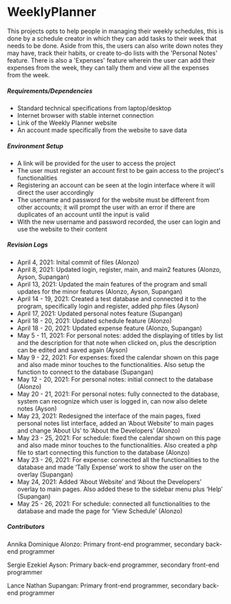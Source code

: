 # WeeklyPlanner

This projects opts to help people in managing their weekly schedules, this is done by a schedule creator in which 
they can add tasks to their week that needs to be done. Aside from this, the users can also write down notes they 
may have, track their habits, or create to-do lists with the 'Personal Notes' feature. There is also a 'Expenses'
feature wherein the user can add their expenses from the week, they can tally them and view all the expenses 
from the week.

##### Requirements/Dependencies
- Standard technical specifications from laptop/desktop
- Internet browser with stable internet connection
- Link of the Weekly Planner website
- An account made specifically from the website to save data

##### Environment Setup
- A link will be provided for the user to access the project
- The user must register an account first to be gain access to the project's functionalities
- Registering an account can be seen at the login interface where it will direct the user accordingly
- The username and password for the website must be different from other accounts; it will prompt the
  user with an error if there are duplicates of an account until the input is valid
- With the new username and password recorded, the user can login and use the website to their content

##### Revision Logs
- April 4, 2021: Inital commit of files (Alonzo)
- April 8, 2021: Updated login, register, main, and main2 features (Alonzo, Ayson, Supangan)
- April 13, 2021: Updated the main features of the program and small updates for the minor features (Alonzo, Ayson, Supangan)
- April 14 - 19, 2021: Created a test database and connected it to the program, specifically login and register, added php files (Ayson)
- April 17, 2021: Updated personal notes feature (Supangan)
- April 18 - 20, 2021: Updated schedule feature (Alonzo)
- April 18 - 20, 2021: Updated expense feature (Alonzo, Supangan)
- May 5 - 11, 2021: For personal notes: added the displaying of titles by list and the description for that note when clicked on, plus the description can be edited and saved again (Ayson)
- May 9 - 22, 2021: For expenses: fixed the calendar shown on this page and also made minor touches to the functionalities. Also setup the function to connect to the database (Supangan)
- May 12 - 20, 2021: For personal notes: initial connect to the database (Alonzo)
- May 20 - 21, 2021: For personal notes: fully connected to the database, system can recognize which user is logged in, can now also delete notes (Ayson)
- May 23, 2021: Redesigned the interface of the main pages, fixed personal notes list interface, added an ‘About Website’ to main pages and change ‘About Us’ to ‘About the Developers’ (Alonzo)
- May 23 - 25, 2021: For schedule: fixed the calendar shown on this page and also made minor touches to the functionalities. Also created a php file to start connecting this function to the database (Alonzo)
- May 23 - 26, 2021: For expense: connected all the functionalities to the database and made ‘Tally Expense’ work to show the user on the overlay (Supangan)
- May 24, 2021: Added ‘About Website’ and ‘About the Developers’ overlay to main pages. Also added these to the sidebar menu plus ‘Help’ (Supangan)
- May 25 - 26, 2021: For schedule: connected all functionalities to the database and made the page for ‘View Schedule’ (Alonzo)

##### Contributors
Annika Dominique Alonzo: Primary front-end programmer, secondary back-end programmer

Sergie Ezekiel Ayson: Primary back-end programmer, secondary front-end programmer

Lance Nathan Supangan: Primary front-end programmer, secondary back-end programmer

